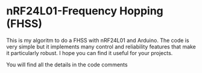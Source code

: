 # nRF24L01-Frequency Hopping (FHSS)

This is my algoritm to do a FHSS with nRF24L01 and Arduino.
The code is very simple but it implements many control and reliability features that make it particularly robust.
I hope you can find it useful for your projects.

You will find all the details in the code comments
